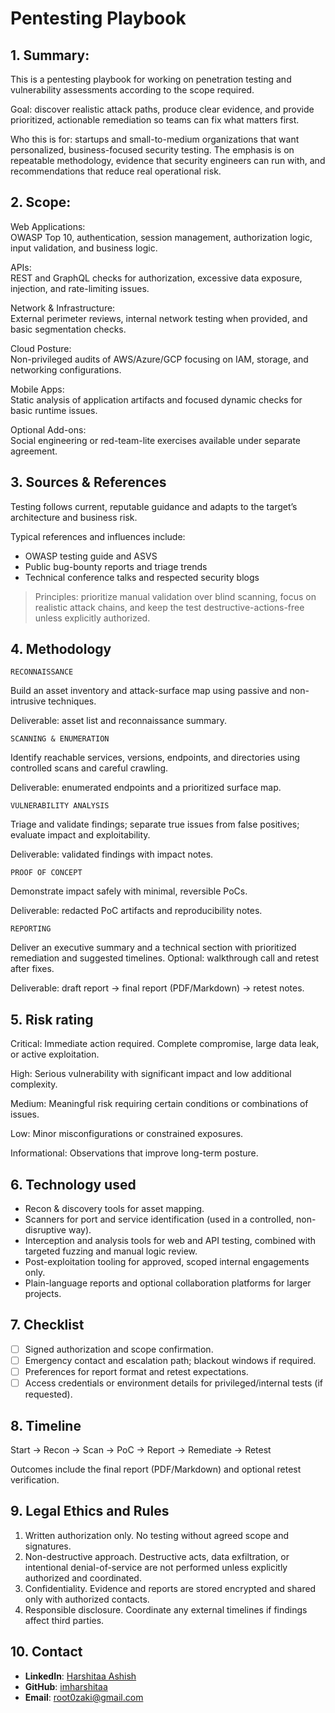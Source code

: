 # Pentesting Playbook

## 1. Summary: 

This is a pentesting playbook for working on penetration testing and vulnerability assessments according to the scope required.

Goal: discover realistic attack paths, produce clear evidence, and provide prioritized, actionable remediation so teams can fix what matters first.

Who this is for: startups and small-to-medium organizations that want personalized, business-focused security testing. 
The emphasis is on repeatable methodology, evidence that security engineers can run with, and recommendations that reduce real operational risk.

## 2. Scope:

Web Applications: <br>
OWASP Top 10, authentication, session management, authorization logic, input validation, and business logic.

APIs: <br>
REST and GraphQL checks for authorization, excessive data exposure, injection, and rate-limiting issues.

Network & Infrastructure: <br>
External perimeter reviews, internal network testing when provided, and basic segmentation checks.

Cloud Posture: <br>
Non-privileged audits of AWS/Azure/GCP focusing on IAM, storage, and networking configurations.

Mobile Apps: <br>
Static analysis of application artifacts and focused dynamic checks for basic runtime issues.

Optional Add-ons: <br>
Social engineering or red-team-lite exercises available under separate agreement.

## 3. Sources & References

Testing follows current, reputable guidance and adapts to the target’s architecture and business risk. 

Typical references and influences include:
- OWASP testing guide and ASVS
- Public bug-bounty reports and triage trends
- Technical conference talks and respected security blogs

> Principles: 
prioritize manual validation over blind scanning, focus on realistic attack chains, and keep the test destructive-actions-free unless explicitly authorized.

## 4. Methodology

`RECONNAISSANCE` 

Build an asset inventory and attack-surface map using passive and non-intrusive techniques. 

Deliverable: asset list and reconnaissance summary.

`SCANNING & ENUMERATION`

Identify reachable services, versions, endpoints, and directories using controlled scans and careful crawling. 

Deliverable: enumerated endpoints and a prioritized surface map.

`VULNERABILITY ANALYSIS` 

Triage and validate findings; separate true issues from false positives; evaluate impact and exploitability. 

Deliverable: validated findings with impact notes.

`PROOF OF CONCEPT`

Demonstrate impact safely with minimal, reversible PoCs. 

Deliverable: redacted PoC artifacts and reproducibility notes.

`REPORTING` 

Deliver an executive summary and a technical section with prioritized remediation and suggested timelines. 
Optional: walkthrough call and retest after fixes. 

Deliverable: draft report → final report (PDF/Markdown) → retest notes.

## 5. Risk rating

Critical: Immediate action required. Complete compromise, large data leak, or active exploitation.

High: Serious vulnerability with significant impact and low additional complexity.

Medium: Meaningful risk requiring certain conditions or combinations of issues.

Low: Minor misconfigurations or constrained exposures.

Informational: Observations that improve long-term posture.

## 6. Technology used

- Recon & discovery tools for asset mapping.
- Scanners for port and service identification (used in a controlled, non-disruptive way).
- Interception and analysis tools for web and API testing, combined with targeted fuzzing and manual logic review.
- Post-exploitation tooling for approved, scoped internal engagements only.
- Plain-language reports and optional collaboration platforms for larger projects.

## 7. Checklist

- [ ] Signed authorization and scope confirmation.
- [ ] Emergency contact and escalation path; blackout windows if required.
- [ ] Preferences for report format and retest expectations.
- [ ] Access credentials or environment details for privileged/internal tests (if requested).

## 8. Timeline

Start → Recon → Scan → PoC → Report → Remediate → Retest

Outcomes include the final report (PDF/Markdown) and optional retest verification.

## 9. Legal Ethics and Rules

1. Written authorization only. No testing without agreed scope and signatures.
2. Non-destructive approach. Destructive acts, data exfiltration, or intentional denial-of-service are not performed unless explicitly authorized and coordinated.
3. Confidentiality. Evidence and reports are stored encrypted and shared only with authorized contacts.
4. Responsible disclosure. Coordinate any external timelines if findings affect third parties.

## 10. Contact

- **LinkedIn**: [Harshitaa Ashish](https://www.linkedin.com/in/harshitaa-ashish-85767621a/)  
- **GitHub**: [imharshitaa](https://github.com/imharshitaa)  
- **Email**: root0zaki@gmail.com














